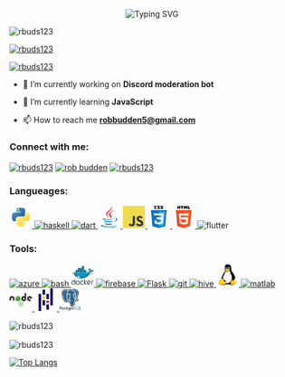 <p align="center">
  <img src="https://readme-typing-svg.herokuapp.com?font=Fira+Code&size=25&pause=1000&color=ffffff&center=true&width=600&lines=Hi+%F0%9F%91%8B%2C+I'm+Robert;Software+developer+from+England" alt="Typing SVG" />
</p>
<p align="left"> <img src="https://komarev.com/ghpvc/?username=rbuds123&label=Profile%20views&color=0eb419&style=plastic" alt="rbuds123" /> </p>

<p align="left"> <a href="https://github.com/ryo-ma/github-profile-trophy"><img src="https://github-profile-trophy.vercel.app/?username=rbuds123" alt="rbuds123" /></a> </p>

<p align="left"> <a href="https://twitter.com/rbuds123" target="blank"><img src="https://img.shields.io/twitter/follow/rbuds123?logo=twitter&style=for-the-badge" alt="rbuds123" /></a> </p>

- 🔭 I’m currently working on **Discord moderation bot**

- 🌱 I’m currently learning **JavaScript**

- 📫 How to reach me **robbudden5@gmail.com**

<h3 align="left">Connect with me:</h3>
<p align="left">
<a href="https://twitter.com/rbuds123" target="blank"><img align="center" src="https://raw.githubusercontent.com/rahuldkjain/github-profile-readme-generator/master/src/images/icons/Social/twitter.svg" alt="rbuds123" height="30" width="40" /></a>
<a href="https://linkedin.com/in/rob budden" target="blank"><img align="center" src="https://raw.githubusercontent.com/rahuldkjain/github-profile-readme-generator/master/src/images/icons/Social/linked-in-alt.svg" alt="rob budden" height="30" width="40" /></a>
<a href="https://instagram.com/rbuds123" target="blank"><img align="center" src="https://raw.githubusercontent.com/rahuldkjain/github-profile-readme-generator/master/src/images/icons/Social/instagram.svg" alt="rbuds123" height="30" width="40" /></a>
</p>
<h3 align="left"> Langueages:</h3>
<p align="left"> 
<a href="https://www.python.org" target="_blank" rel="noreferrer"> <img src="https://raw.githubusercontent.com/devicons/devicon/master/icons/python/python-original.svg" alt="python" width="40" height="40"/> </a> 
<a href="https://www.haskell.org/" target="_blank" rel="noreferrer"> <img src="https://upload.wikimedia.org/wikipedia/commons/1/1c/Haskell-Logo.svg" alt="haskell" width="40" height="40"/> </a> 
<a href="https://dart.dev" target="_blank" rel="noreferrer"> <img src="https://www.vectorlogo.zone/logos/dartlang/dartlang-icon.svg" alt="dart" width="40" height="40"/> </a> 
<a href="https://www.java.com" target="_blank" rel="noreferrer"> <img src="https://raw.githubusercontent.com/devicons/devicon/master/icons/java/java-original.svg" alt="java" width="40" height="40"/> </a> 
<a href="https://developer.mozilla.org/en-US/docs/Web/JavaScript" target="_blank" rel="noreferrer"> <img src="https://raw.githubusercontent.com/devicons/devicon/master/icons/javascript/javascript-original.svg" alt="javascript" width="40" height="40"/> </a> 
<a href="https://www.w3schools.com/css/" target="_blank" rel="noreferrer"> <img src="https://raw.githubusercontent.com/devicons/devicon/master/icons/css3/css3-original-wordmark.svg" alt="css3" width="40" height="40"/> </a> 
<a href="https://www.w3.org/html/" target="_blank" rel="noreferrer"> <img src="https://raw.githubusercontent.com/devicons/devicon/master/icons/html5/html5-original-wordmark.svg" alt="html5" width="40" height="40"/> </a 
<a href="https://flutter.dev" target="_blank" rel="noreferrer"> <img src="https://www.vectorlogo.zone/logos/flutterio/flutterio-icon.svg" alt="flutter" width="40" height="40"/> </a>

</p>

<h3 align="left">Tools:</h3>
<p align="left"> 
<a href="https://azure.microsoft.com/en-in/" target="_blank" rel="noreferrer"> <img src="https://www.vectorlogo.zone/logos/microsoft_azure/microsoft_azure-icon.svg" alt="azure" width="40" height="40"/> </a> 
<a href="https://www.gnu.org/software/bash/" target="_blank" rel="noreferrer"> <img src="https://www.vectorlogo.zone/logos/gnu_bash/gnu_bash-icon.svg" alt="bash" width="40" height="40"/> </a> 
<a href="https://www.docker.com/" target="_blank" rel="noreferrer"> <img src="https://raw.githubusercontent.com/devicons/devicon/master/icons/docker/docker-original-wordmark.svg" alt="docker" width="40" height="40"/> </a> 
<a href="https://firebase.google.com/" target="_blank" rel="noreferrer"> <img src="https://www.vectorlogo.zone/logos/firebase/firebase-icon.svg" alt="firebase" width="40" height="40"/> </a> 
<a href="https://flask.palletsprojects.com/" target="_blank" rel="noreferrer"> <img src="https://www.vectorlogo.zone/logos/palletsprojects_flask/palletsprojects_flask-icon.svg" alt="Flask" width="40" height="40"/> </a> 
<a href="https://git-scm.com/" target="_blank" rel="noreferrer"> <img src="https://www.vectorlogo.zone/logos/git-scm/git-scm-icon.svg" alt="git" width="40" height="40"/> </a>  
<a href="https://hive.apache.org/" target="_blank" rel="noreferrer"> <img src="https://www.vectorlogo.zone/logos/apache_hive/apache_hive-icon.svg" alt="hive" width="40" height="40"/> 
<a href="https://www.linux.org/" target="_blank" rel="noreferrer"> <img src="https://raw.githubusercontent.com/devicons/devicon/master/icons/linux/linux-original.svg" alt="linux" width="40" height="40"/> </a> 
<a href="https://www.mathworks.com/" target="_blank" rel="noreferrer"> <img src="https://upload.wikimedia.org/wikipedia/commons/2/21/Matlab_Logo.png" alt="matlab" width="40" height="40"/> </a> 
<a href="https://nodejs.org" target="_blank" rel="noreferrer"> <img src="https://raw.githubusercontent.com/devicons/devicon/master/icons/nodejs/nodejs-original-wordmark.svg" alt="nodejs" width="40" height="40"/> </a> 
<a href="https://pandas.pydata.org/" target="_blank" rel="noreferrer"> <img src="https://raw.githubusercontent.com/devicons/devicon/2ae2a900d2f041da66e950e4d48052658d850630/icons/pandas/pandas-original.svg" alt="pandas" width="40" height="40"/> </a> 
<a href="https://www.postgresql.org" target="_blank" rel="noreferrer"> <img src="https://raw.githubusercontent.com/devicons/devicon/master/icons/postgresql/postgresql-original-wordmark.svg" alt="postgresql" width="40" height="40"/> </a> 
</p>

<p>
  <img align="center" src="https://github-readme-stats.vercel.app/api?username=rbuds123&show_icons=true&theme=dark&bg_color=0D1117&title_color=58A6FF&text_color=FFFFFF&icon_color=58A6FF&hide_border=true" alt="rbuds123" />
</p>

<p>
  <img align="center" src="https://github-readme-streak-stats.herokuapp.com/?user=rbuds123&theme=github-dark-blue&background=0D1117&ring=58A6FF&fire=58A6FF&currStreakLabel=58A6FF&hide_border=true" alt="rbuds123" />
</p>

[![Top Langs](https://github-readme-stats.vercel.app/api/top-langs/?username=rbuds123&layout=donut-vertical&theme=dark&bg_color=0D1117&title_color=58A6FF&text_color=FFFFFF&icon_color=58A6FF&hide_border=true)](https://github.com/rbuds123/github-readme-stats)
